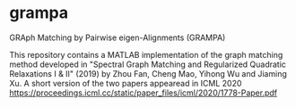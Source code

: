 # grampa
GRAph Matching by Pairwise eigen-Alignments (GRAMPA)

This repository contains a MATLAB implementation of the graph matching method developed in "Spectral Graph Matching and Regularized Quadratic Relaxations I & II" (2019) by Zhou Fan, Cheng Mao, Yihong Wu and Jiaming Xu. A short version of the two papers appearead in ICML 2020 https://proceedings.icml.cc/static/paper_files/icml/2020/1778-Paper.pdf


